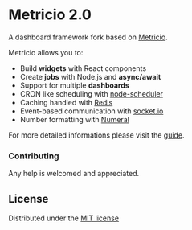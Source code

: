 # Metricio 2.0

A dashboard framework fork based on [Metricio](https://github.com/metricio/metricio).


Metricio allows you to:

- Build **widgets** with React components
- Create **jobs** with Node.js and **async/await**
- Support for multiple **dashboards**
- CRON like scheduling with [node-scheduler](https://github.com/node-schedule/node-schedule)
- Caching handled with [Redis](https://redis.io/)
- Event-based communication with [socket.io](https://socket.io/)
- Number formatting with [Numeral](http://numeraljs.com/)

For more detailed informations please visit the [guide](https://github.com/Danver97/Metricio-2.0/blob/master/docs/Guide.md).

### Contributing

Any help is welcomed and appreciated.

## License
Distributed under the [MIT license](LICENSE)
